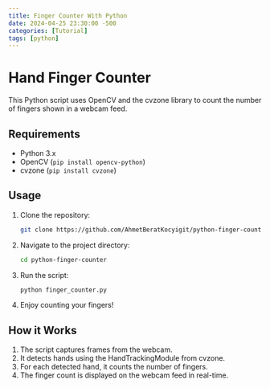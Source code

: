 ```yaml
---
title: Finger Counter With Python 
date: 2024-04-25 23:30:00 -500
categories: [Tutorial]
tags: [python]
---
```


# Hand Finger Counter

This Python script uses OpenCV and the cvzone library to count the number of fingers shown in a webcam feed.

## Requirements

- Python 3.x
- OpenCV (`pip install opencv-python`)
- cvzone (`pip install cvzone`)

## Usage

1. Clone the repository:

    ```bash
    git clone https://github.com/AhmetBeratKocyigit/python-finger-counter
    ```

2. Navigate to the project directory:

    ```bash
    cd python-finger-counter
    ```

3. Run the script:

    ```bash
    python finger_counter.py
    ```

4. Enjoy counting your fingers!

## How it Works

1. The script captures frames from the webcam.
2. It detects hands using the HandTrackingModule from cvzone.
3. For each detected hand, it counts the number of fingers.
4. The finger count is displayed on the webcam feed in real-time.
